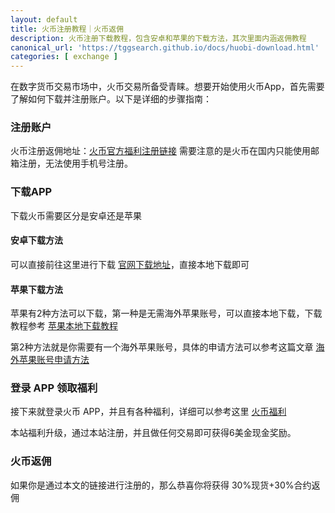```yaml
---
layout: default
title: 火币注册教程｜火币返佣
description: 火币注册下载教程，包含安卓和苹果的下载方法，其次里面内涵返佣教程
canonical_url: 'https://tggsearch.github.io/docs/huobi-download.html'
categories: [ exchange ]
---
```

在数字货币交易市场中，火币交易所备受青睐。想要开始使用火币App，首先需要了解如何下载并注册账户。以下是详细的步骤指南：

### 注册账户
火币注册返佣地址：[火币官方福利注册链接](./302.html?target=https://www.htx.co.si/invite/zh-cn/1g?invite_code=xgf98223)
需要注意的是火币在国内只能使用邮箱注册，无法使用手机号注册。

### 下载APP
下载火币需要区分是安卓还是苹果

#### 安卓下载方法
可以直接前往这里进行下载 [官网下载地址](./302.html?target=https://www.htx.com/zh-cn/download/#exchange)，直接本地下载即可

#### 苹果下载方法
苹果有2种方法可以下载，第一种是无需海外苹果账号，可以直接本地下载，下载教程参考 [苹果本地下载教程](./302.html?target=https://m.htx.com.nr/zh-cn/download/?inviter_id=11328530)

第2种方法就是你需要有一个海外苹果账号，具体的申请方法可以参考这篇文章 [海外苹果账号申请方法](./apple-id.html)

### 登录 APP 领取福利
接下来就登录火币 APP，并且有各种福利，详细可以参考这里 [火币福利](./huobi-act.html)

本站福利升级，通过本站注册，并且做任何交易即可获得6美金现金奖励。

### 火币返佣
如果你是通过本文的链接进行注册的，那么恭喜你将获得 30%现货+30%合约返佣